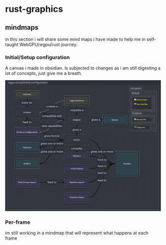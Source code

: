 # rust-graphics

## mindmaps
in this section i will share some mind maps i have made to help me in self-taught WebGPU/wgpu/rust journey.

### Initial/Setup configuration
A canvas i made in obsidian. Is subjected to changes as i am still digesting a lot of concepts, just give me a breath.

![login](./mindmaps/initial-configuration.png)


### Per-frame
im still working in a mindmap that will represent what happens at each frame